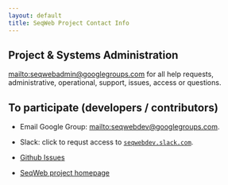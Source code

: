 ```yaml
---
layout: default
title: SeqWeb Project Contact Info
---
```


## Project & Systems Administration
[mailto:seqwebadmin@googlegroups.com](mailto:seqwebadmin@googlegroups) for all help requests, administrative, operational, support, issues, access or questions.

## To participate (developers / contributors)

- Email Google Group: [mailto:seqwebdev@googlegroups.com](mailto:seqwebdev@googlegroups.com). 

- Slack: click to requst access to [`seqwebdev.slack.com`](https://forms.gle/Frxtt5aR2b4VZSEt7).

- [Github Issues](https://github.com/seqweb/seqweb/issues)

- [SeqWeb project homepage](https://www.seqweb.org/)

